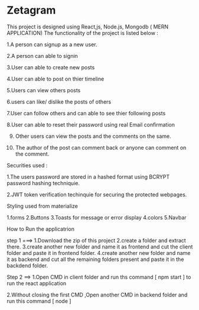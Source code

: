# Zetagram
This project is designed using React,js, Node.js, Mongodb ( MERN APPLICATION) 
The functionality of the project is listed below :

1.A person can signup as a new user.

2.A person can able to signin

3.User can able to create new posts

4.User can able to post on thier timeline 

5.Users can view others posts

6.users can like/ dislike the posts of others

7.User can follow others and can able to see thier following posts

8.User can able to reset their password using real Email confirmation

9. Other users can view the posts and the comments on the same.

10. The author of the post can comment back or anyone can comment on the comment.




Securities used :

1.The users password are stored in a hashed format using BCRYPT password hashing techniquie.

2.JWT token verification techinquie for securing the protected webpages.


Styling used from materialize

1.forms
2.Buttons
3.Toasts for message or error display
4.colors
5.Navbar



How to Run the applicatrion

step 1 ===>
 1.Download the zip of this project
 2.create a folder and extract there.
 3.create another new folder and name it as frontend and cut the client folder and paste it in frontend folder.
 4.create another new folder and name it as backend and cut all the remaining folders present and paste it in the backdend folder.

 
 
Step 2 ==>
1.Open CMD in client folder and run ths command [ npm start   ] to run the react application 

2.Without closing the first CMD ,Open another CMD in backend folder and run this command [     node     ]




